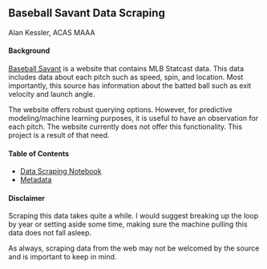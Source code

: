 ## Baseball Savant Data Scraping
Alan Kessler, ACAS MAAA 

#### Background

[Baseball Savant](https://baseballsavant.mlb.com) is a website that contains MLB Statcast data. This data includes data about each pitch such as speed, spin, and location. Most importantly, this source has information about the batted ball such as exit velocity and launch angle. 

The website offers robust querying options. However, for predictive modeling/machine learning purposes, it is useful to have an observation for each pitch. The website currently does not offer this functionality. This project is a result of that need. 

#### Table of Contents

- [Data Scraping Notebook](scraper.ipynb)
- [Metadata](metadata.md)

#### Disclaimer

Scraping this data takes quite a while. I would suggest breaking up the loop by year or setting aside some time, making sure the machine pulling this data does not fall asleep. 

As always, scraping data from the web may not be welcomed by the source and is important to keep in mind. 